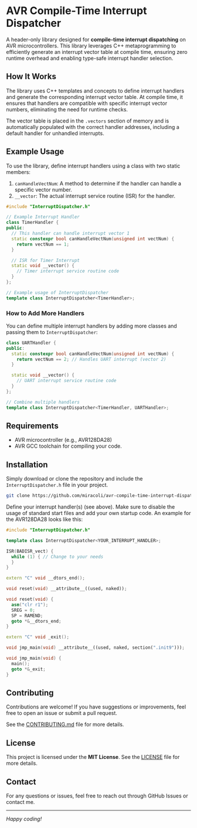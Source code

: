# AVR Compile-Time Interrupt Dispatcher

A header-only library designed for **compile-time interrupt dispatching** on AVR microcontrollers. This library leverages C++ metaprogramming to efficiently generate an interrupt vector table at compile time, ensuring zero runtime overhead and enabling type-safe interrupt handler selection.

## How It Works

The library uses C++ templates and concepts to define interrupt handlers and generate the corresponding interrupt vector table. At compile time, it ensures that handlers are compatible with specific interrupt vector numbers, eliminating the need for runtime checks.

The vector table is placed in the `.vectors` section of memory and is automatically populated with the correct handler addresses, including a default handler for unhandled interrupts.

## Example Usage

To use the library, define interrupt handlers using a class with two static members:
1. `canHandleVectNum`: A method to determine if the handler can handle a specific vector number.
2. `__vector`: The actual interrupt service routine (ISR) for the handler.

```cpp
#include "InterruptDispatcher.h"

// Example Interrupt Handler
class TimerHandler {
public:
  // This handler can handle interrupt vector 1
  static constexpr bool canHandleVectNum(unsigned int vectNum) {
    return vectNum == 1;
  }

  // ISR for Timer Interrupt
  static void __vector() {
    // Timer interrupt service routine code
  }
};

// Example usage of InterruptDispatcher
template class InterruptDispatcher<TimerHandler>;
```

### How to Add More Handlers
You can define multiple interrupt handlers by adding more classes and passing them to `InterruptDispatcher`:

```cpp
class UARTHandler {
public:
  static constexpr bool canHandleVectNum(unsigned int vectNum) {
    return vectNum == 2; // Handles UART interrupt (vector 2)
  }

  static void __vector() {
    // UART interrupt service routine code
  }
};

// Combine multiple handlers
template class InterruptDispatcher<TimerHandler, UARTHandler>;
```

## Requirements

- AVR microcontroller (e.g., AVR128DA28)
- AVR GCC toolchain for compiling your code.

## Installation

Simply download or clone the repository and include the `InterruptDispatcher.h` file in your project.

```bash
git clone https://github.com/miracoli/avr-compile-time-interrupt-dispatcher.git
```
Define your interrupt handler(s) (see above). Make sure to disable the usage of standard start files and add your own startup code.
An example for the AVR128DA28 looks like this:

```cpp
#include "InterruptDispatcher.h"

template class InterruptDispatcher<YOUR_INTERRUPT_HANDLER>;

ISR(BADISR_vect) {
  while (1) { // Change to your needs
  }
}

extern "C" void __dtors_end();

void reset(void) __attribute__((used, naked));

void reset(void) {
  asm("clr r1");
  SREG = 0;
  SP = RAMEND;
  goto *&__dtors_end;
}

extern "C" void _exit();

void jmp_main(void) __attribute__((used, naked, section(".init9")));

void jmp_main(void) {
  main();
  goto *&_exit;
}

```

## Contributing

Contributions are welcome! If you have suggestions or improvements, feel free to open an issue or submit a pull request.

See the [CONTRIBUTING.md](CONTRIBUTING.md) file for more details.

## License

This project is licensed under the **MIT License**. See the [LICENSE](LICENSE) file for more details.

## Contact

For any questions or issues, feel free to reach out through GitHub Issues or contact me.

---

*Happy coding!*

